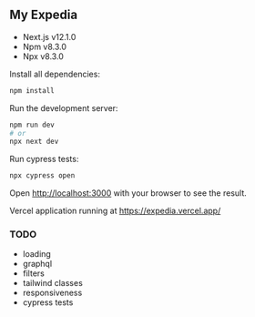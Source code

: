 ## My Expedia

- Next.js v12.1.0
- Npm v8.3.0
- Npx v8.3.0

Install all dependencies:

```bash
npm install
```

Run the development server:

```bash
npm run dev
# or
npx next dev
```

Run cypress tests:

```bash
npx cypress open
```

Open [http://localhost:3000](http://localhost:3000) with your browser to see the result.

Vercel application running at https://expedia.vercel.app/

### TODO

- loading
- graphql
- filters
- tailwind classes
- responsiveness
- cypress tests
